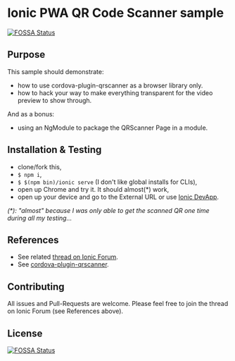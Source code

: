 # Ionic PWA QR Code Scanner sample
[![FOSSA Status](https://app.fossa.io/api/projects/git%2Bgithub.com%2Fdoppelganger9%2Fsample-qrcode-pwa-ionic.svg?type=shield)](https://app.fossa.io/projects/git%2Bgithub.com%2Fdoppelganger9%2Fsample-qrcode-pwa-ionic?ref=badge_shield)


## Purpose

This sample should demonstrate:

- how to use cordova-plugin-qrscanner as a browser library only.
- how to hack your way to make everything transparent for the video preview to show through.

And as a bonus:

- using an NgModule to package the QRScanner Page in a module.

## Installation & Testing

- clone/fork this,
- `$ npm i`,
- `$ $(npm bin)/ionic serve` (I don't like global installs for CLIs),
- open up Chrome and try it. It should almost(*) work,
- open up your device and go to the External URL or use [Ionic DevApp](https://ionicframework.com/docs/pro/devapp/).

*(\*): "almost" because I was only able to get the scanned QR one time during all my testing...*

## References

- See related [thread on Ionic Forum](https://forum.ionicframework.com/t/pwa-application-and-qr-code/).
- See [cordova-plugin-qrscanner](https://github.com/bitpay/cordova-plugin-qrscanner#electron-or-nwjs-usage-without-cordova-browser).

## Contributing

All issues and Pull-Requests are welcome.
Please feel free to join the thread on Ionic Forum (see References above).


## License
[![FOSSA Status](https://app.fossa.io/api/projects/git%2Bgithub.com%2Fdoppelganger9%2Fsample-qrcode-pwa-ionic.svg?type=large)](https://app.fossa.io/projects/git%2Bgithub.com%2Fdoppelganger9%2Fsample-qrcode-pwa-ionic?ref=badge_large)